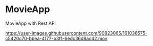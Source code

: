 # MovieApp
MovieApp with Rest API


https://user-images.githubusercontent.com/90823065/161036575-c5420c70-bbea-4177-b3f1-6edc36d8ac42.mov

